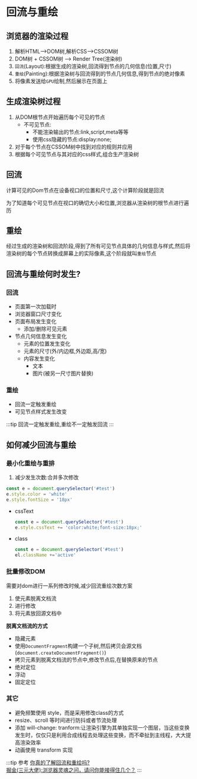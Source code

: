 # 回流与重绘

## 浏览器的渲染过程
1. 解析HTML-->DOM树,解析CSS-->CSSOM树
2. DOM树 + CSSOM树 --> Render Tree(渲染树)
3. ``回流``(Layout):根据生成的渲染树,回流得到节点的几何信息(位置,尺寸)
4. ``重绘``(Painting):根据渲染树与回流得到的节点几何信息,得到节点的绝对像素
5. 将像素发送给``GPU``绘制,然后展示在页面上

## 生成渲染树过程
1. 从DOM根节点开始遍历每个可见的节点
   * 不可见节点:
      * 不能渲染输出的节点:link,script,meta等等
      * 使用css隐藏的节点:display:none; 
2. 对于每个节点在CSSOM树中找到对应的规则并应用
3. 根据每个可见节点与其对应的css样式,组合生产渲染树

## 回流
计算可见的Dom节点在设备视口的位置和尺寸,这个计算阶段就是回流

为了知道每个可见节点在视口的确切大小和位置,浏览器从渲染树的根节点进行遍历

## 重绘
经过生成的渲染树和回流阶段,得到了所有可见节点具体的几何信息与样式,然后将渲染树的每个节点转换成屏幕上的实际像素,这个阶段就叫``重绘``节点

## 回流与重绘何时发生?
### 回流
* 页面第一次加载时
* 浏览器窗口尺寸变化
* 页面布局发生变化
  * 添加/删除可见元素
* 节点几何信息发生变化
  * 元素的位置发生变化
  * 元素的尺寸(外/内边框,外边距,高/宽)
  * 内容发生变化
    * 文本
    * 图片(被另一尺寸图片替换)
  
### 重绘
* 回流一定触发重绘
* 可见节点样式发生改变

:::tip
回流一定触发重绘,重绘不一定触发回流
:::

## 如何减少回流与重绘
### 最小化重绘与重排
1. 减少发生次数:合并多次修改
```js
const e = document.querySelector('#test')
e.style.color = 'white'
e.style.fontSize = '18px'
```
* cssText
    ```js
    const e = document.querySelector('#test')
    e.style.cssText += 'color:white;font-size:18px;'
    ```
* class
    ```js
    const e = document.querySelector('#test')
    el.className +='active'
    ```

### 批量修改DOM
需要对dom进行一系列修改时候,减少回流重绘次数方案
1. 使元素脱离文档流
2. 进行修改
3. 将元素放回源文档中

**脱离文档流的方式**
* 隐藏元素
* 使用``DocumentFragment``构建一个子树,然后拷贝会源文档(``document.createDocumentFragment()``)
* 拷贝元素到脱离文档流的节点中,修改节点后,在替换原来的节点
* 绝对定位
* 浮动
* 固定定位

### 其它
* 避免频繁使用 style，而是采用修改class的方式
* resize、scroll 等时间进行防抖或者节流处理
* 添加 will-change: tranform:让渲染引擎为其单独实现一个图层，当这些变换发生时，仅仅只是利用合成线程去处理这些变换，而不牵扯到主线程，大大提高渲染效率
* 动画使用 transform 实现

:::tip 参考
[你真的了解回流和重绘吗?](https://github.com/chenjigeng/blog/blob/master/%E4%BD%A0%E7%9C%9F%E7%9A%84%E4%BA%86%E8%A7%A3%E5%9B%9E%E6%B5%81%E5%92%8C%E9%87%8D%E7%BB%98%E5%90%97.md)<br>
[掘金(三元大佬):浏览器灵魂之问，请问你能接得住几个？](https://juejin.im/post/5df5bcea6fb9a016091def69#heading-63)
:::